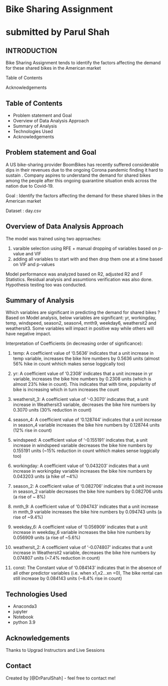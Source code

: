 # Bike Sharing Assignment
# submitted by Parul Shah

## INTRODUCTION
Bike Sharing Assignment tends to identify the factors affecting the demand for these shared bikes in the American market

Table of Contents


Acknowledgements

## Table of Contents
* Problem statement and Goal
* Overview of Data Analysis Approach
* Summary of Analysis
* Technologies Used
* Acknowledgements


## Problem statement and Goal
A US bike-sharing provider BoomBikes has recently suffered considerable dips in their revenues due to the ongoing Corona pandemic finding it hard to sustain .
Company aspires to understand the demand for shared bikes among the people after this ongoing quarantine situation ends across the nation due to Covid-19.

Goal : Identify the factors affecting the demand for these shared bikes in the American market

Dataset : day.csv

## Overview of Data Analysis Approach
The model was trained using two approaches:
1. varaible selection using RFE + manual dropping of variables based on p-value and VIF
2. adding all variables to start with and then drop them one at a time based on VIF and p-values

Model performance was analyzed based on R2, adjusted R2 and F Statistics.
Residual analysis and assumtions verification was also done.
Hypothesis testing too was conducted.

## Summary of Analysis
Which variables are significant in predicting the demand for shared bikes ? 
Based on Model analysis, below variables are significant: yr, workingday, temp, windspeed, season2, season4, mnth9, weekday6, weathersit2 and weathersit3. 
Some variables will impact in positive way while others will have negative impact. 

Interpretation of Coefficients (in decreasing order of significance):

1. temp: A coefficient value of ‘0.5636’ indicates that a unit increase in temp variable, increases the bike hire numbers by 0.5636 units (almost 56% hike in count whhich makes sense loggically too)

2. yr: A coefficient value of ‘0.2308’ indicates that a unit increase in yr variable, increases the bike hire numbers by 0.2308 units (which is almost 23% hike in count). This indicates that with time, popularity of bike is increasing which in turn increases the count

3. weathersit_3: A coefficient value of ‘-0.3070’ indicates that, a unit increase in Weathersit3 variable, decreases the bike hire numbers by 0.3070 units (30% reduction in count)

4. season_4: A coefficient value of ‘0.128744’ indicates that a unit increase in season_4 variable increases the bike hire numbers by 0.128744 units (12% rise in count)

5. windspeed: A coefficient value of ‘-0.155191’ indicates that, a unit increase in windspeed variable decreases the bike hire numbers by 0.155191 units (~15% reduction in count whhich makes sense loggically too)

6. workingday: A coefficient value of ‘0.043203’ indicates that a unit increase in workingday variable increases the bike hire numbers by 0.043203 units (a hike of ~4%)

7. season_2: A coefficient value of ‘0.082706’ indicates that a unit increase in season_2 variable decreases the bike hire numbers by 0.082706 units (a rise of ~ 8%)

8. mnth_9: A coefficient value of ‘0.094743’ indicates that a unit increase in mnth_9 variable increases the bike hire numbers by 0.094743 units (a rise of ~9.4%)

9. weekday_6: A coefficient value of ‘0.056909’ indicates that a unit increase in weekday_6 variable increases the bike hire numbers by 0.056909 units (a rise of ~5.6%)

10. weathersit_2: A coefficient value of ‘-0.074807’ indicates that a unit increase in Weathersit2 variable, decreases the bike hire numbers by 0.074807 units (~7.4% reduction in count)

11. const: The Constant value of ‘0.084143’ indicates that in the absence of all other predictor variables (i.e. when x1,x2...xn =0), The bike rental can still increase by 0.084143 units (~8.4% rise in count)

## Technologies Used
* Anaconda3 
* jupyter 
* Notebook
* python 3.9

## Acknowledgements
Thanks to Upgrad Instructors and Live Sessions

## Contact
Created by [@DrParulShah] - feel free to contact me!


